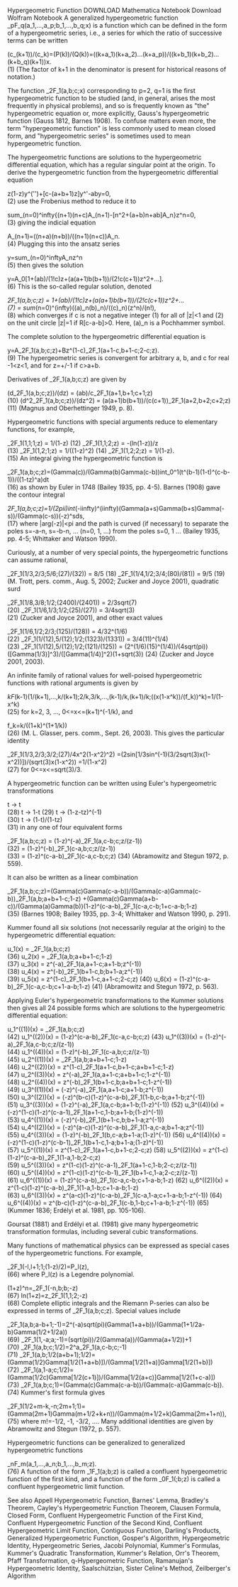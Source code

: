 Hypergeometric Function
DOWNLOAD Mathematica Notebook
Download Wolfram Notebook
A generalized hypergeometric function _pF_q(a_1,...,a_p;b_1,...,b_q;x) is a function which can be defined in the form of a hypergeometric series, i.e., a series for which the ratio of successive terms can be written

 (c_(k+1))/(c_k)=(P(k))/(Q(k))=((k+a_1)(k+a_2)...(k+a_p))/((k+b_1)(k+b_2)...(k+b_q)(k+1))x. 	
(1)
(The factor of k+1 in the denominator is present for historical reasons of notation.)

The function _2F_1(a,b;c;x) corresponding to p=2, q=1 is the first hypergeometric function to be studied (and, in general, arises the most frequently in physical problems), and so is frequently known as "the" hypergeometric equation or, more explicitly, Gauss's hypergeometric function (Gauss 1812, Barnes 1908). To confuse matters even more, the term "hypergeometric function" is less commonly used to mean closed form, and "hypergeometric series" is sometimes used to mean hypergeometric function.

The hypergeometric functions are solutions to the hypergeometric differential equation, which has a regular singular point at the origin. To derive the hypergeometric function from the hypergeometric differential equation

 z(1-z)y^('')+[c-(a+b+1)z]y^'-aby=0, 	
(2)
use the Frobenius method to reduce it to

 sum_(n=0)^infty{(n+1)(n+c)A_(n+1)-[n^2+(a+b)n+ab]A_n}z^n=0, 	
(3)
giving the indicial equation

 A_(n+1)=((n+a)(n+b))/((n+1)(n+c))A_n. 	
(4)
Plugging this into the ansatz series

 y=sum_(n=0)^inftyA_nz^n 	
(5)
then gives the solution

 y=A_0[1+(ab)/(1!c)z+(a(a+1)b(b+1))/(2!c(c+1))z^2+...]. 	
(6)
This is the so-called regular solution, denoted

_2F_1(a,b;c;z)	=	1+(ab)/(1!c)z+(a(a+1)b(b+1))/(2!c(c+1))z^2+...	
(7)
	=	sum_(n=0)^(infty)((a)_n(b)_n)/((c)_n)(z^n)/(n!),	
(8)
which converges if c is not a negative integer (1) for all of |z|<1 and (2) on the unit circle |z|=1 if R[c-a-b]>0. Here, (a)_n is a Pochhammer symbol.

The complete solution to the hypergeometric differential equation is

 y=A_2F_1(a,b;c;z)+Bz^(1-c)_2F_1(a+1-c,b+1-c;2-c;z). 	
(9)
The hypergeometric series is convergent for arbitrary a, b, and c for real -1<z<1, and for z=+/-1 if c>a+b.

Derivatives of _2F_1(a,b;c;z) are given by

(d_2F_1(a,b;c;z))/(dz)	=	(ab)/c_2F_1(a+1,b+1;c+1;z)	
(10)
(d^2_2F_1(a,b;c;z))/(dz^2)	=	(a(a+1)b(b+1))/(c(c+1))_2F_1(a+2,b+2;c+2;z)	
(11)
(Magnus and Oberhettinger 1949, p. 8).

Hypergeometric functions with special arguments reduce to elementary functions, for example,

_2F_1(1,1;1;z)	=	1/(1-z)	
(12)
_2F_1(1,1;2;z)	=	-(ln(1-z))/z	
(13)
_2F_1(1,2;1;z)	=	1/((1-z)^2)	
(14)
_2F_1(1,2;2;z)	=	1/(1-z).	
(15)
An integral giving the hypergeometric function is

 _2F_1(a,b;c;z)=(Gamma(c))/(Gamma(b)Gamma(c-b))int_0^1(t^(b-1)(1-t)^(c-b-1))/((1-tz)^a)dt 	
(16)
as shown by Euler in 1748 (Bailey 1935, pp. 4-5). Barnes (1908) gave the contour integral

 _2F_1(a,b;c;z)=1/(2pii)int_(-iinfty)^(iinfty)(Gamma(a+s)Gamma(b+s)Gamma(-s))/(Gamma(c-s))(-z)^sds, 	
(17)
where |arg(-z)|<pi and the path is curved (if necessary) to separate the poles s=-a-n, s=-b-n, ... (n=0, 1, ...) from the poles s=0, 1 ... (Bailey 1935, pp. 4-5; Whittaker and Watson 1990).

Curiously, at a number of very special points, the hypergeometric functions can assume rational,

_2F_1(1/3,2/3;5/6;(27)/(32))	=	8/5	
(18)
_2F_1(1/4,1/2;3/4;(80)/(81))	=	9/5	
(19)
(M. Trott, pers. comm., Aug. 5, 2002; Zucker and Joyce 2001), quadratic surd

_2F_1(1/8,3/8;1/2;(2400)/(2401))	=	2/3sqrt(7)	
(20)
_2F_1(1/6,1/3;1/2;(25)/(27))	=	3/4sqrt(3)	
(21)
(Zucker and Joyce 2001), and other exact values

_2F_1(1/6,1/2;2/3;(125)/(128))	=	4/32^(1/6)	
(22)
_2F_1(1/(12),5/(12);1/2;(1323)/(1331))	=	3/4(11)^(1/4)	
(23)
_2F_1(1/(12),5/(12);1/2;(121)/(125))	=	(2^(1/6)(15)^(1/4))/(4sqrt(pi))([Gamma(1/3)]^3)/([Gamma(1/4)]^2)(1+sqrt(3))	
(24)
(Zucker and Joyce 2001, 2003).

An infinite family of rational values for well-poised hypergeometric functions with rational arguments is given by

 _kF_(k-1)(1/(k+1),...,k/(k+1);2/k,3/k,...,(k-1)/k,(k+1)/k;((x(1-x^k))/(f_k))^k)=1/(1-x^k)   	
(25)
for k=2, 3, ..., 0<=x<=(k+1)^(-1/k), and

 f_k=k/((1+k)^(1+1/k)) 	
(26)
(M. L. Glasser, pers. comm., Sept. 26, 2003). This gives the particular identity

 _2F_1(1/3,2/3;3/2;(27)/4x^2(1-x^2)^2) 
=(2sin[1/3sin^(-1)(3/2sqrt(3)x(1-x^2))])/(sqrt(3)x(1-x^2)) 
=1/(1-x^2)  	
(27)
for 0<=x<=sqrt(3)/3.

A hypergeometric function can be written using Euler's hypergeometric transformations

t	->	t	
(28)
t	->	1-t	
(29)
t	->	(1-z-tz)^(-1)	
(30)
t	->	(1-t)/(1-tz)	
(31)
in any one of four equivalent forms

_2F_1(a,b;c;z)	=	(1-z)^(-a)_2F_1(a,c-b;c;z/(z-1))	
(32)
	=	(1-z)^(-b)_2F_1(c-a,b;c;z/(z-1))	
(33)
	=	(1-z)^(c-a-b)_2F_1(c-a,c-b;c;z)	
(34)
(Abramowitz and Stegun 1972, p. 559).

It can also be written as a linear combination

 _2F_1(a,b;c;z)=(Gamma(c)Gamma(c-a-b))/(Gamma(c-a)Gamma(c-b))_2F_1(a,b;a+b+1-c;1-z) 
 +(Gamma(c)Gamma(a+b-c))/(Gamma(a)Gamma(b))(1-z)^(c-a-b)_2F_1(c-a,c-b;1+c-a-b;1-z)   	
(35)
(Barnes 1908; Bailey 1935, pp. 3-4; Whittaker and Watson 1990, p. 291).

Kummer found all six solutions (not necessarily regular at the origin) to the hypergeometric differential equation:

u_1(x)	=	_2F_1(a,b;c;z)	
(36)
u_2(x)	=	_2F_1(a,b;a+b+1-c;1-z)	
(37)
u_3(x)	=	z^(-a)_2F_1(a,a+1-c;a+1-b;z^(-1))	
(38)
u_4(x)	=	z^(-b)_2F_1(b+1-c,b;b+1-a;z^(-1))	
(39)
u_5(x)	=	z^(1-c)_2F_1(b+1-c,a+1-c;2-c;z)	
(40)
u_6(x)	=	(1-z)^(c-a-b)_2F_1(c-a,c-b;c+1-a-b;1-z)	
(41)
(Abramowitz and Stegun 1972, p. 563).

Applying Euler's hypergeometric transformations to the Kummer solutions then gives all 24 possible forms which are solutions to the hypergeometric differential equation:

u_1^((1))(x)	=	_2F_1(a,b;c;z)	
(42)
u_1^((2))(x)	=	(1-z)^(c-a-b)_2F_1(c-a,c-b;c;z)	
(43)
u_1^((3))(x)	=	(1-z)^(-a)_2F_1(a,c-b;c;z/(z-1))	
(44)
u_1^((4))(x)	=	(1-z)^(-b)_2F_1(c-a,b;c;z/(z-1))	
(45)
u_2^((1))(x)	=	_2F_1(a,b;a+b+1-c;1-z)	
(46)
u_2^((2))(x)	=	z^(1-c)_2F_1(a+1-c,b+1-c;a+b+1-c;1-z)	
(47)
u_2^((3))(x)	=	z^(-a)_2F_1(a,a+1-c;a+b+1-c;1-z^(-1))	
(48)
u_2^((4))(x)	=	z^(-b)_2F_1(b+1-c,b;a+b+1-c;1-z^(-1))	
(49)
u_3^((1))(x)	=	(-z)^(-a)_2F_1(a,a+1-c;a+1-b;z^(-1))	
(50)
u_3^((2))(x)	=	(-z)^(b-c)(1-z)^(c-a-b)_2F_1(1-b,c-b;a+1-b;z^(-1))	
(51)
u_3^((3))(x)	=	(1-z)^(-a)_2F_1(a,c-b;a+1-b;(1-z)^(-1))	
(52)
u_3^((4))(x)	=	(-z)^(1-c)(1-z)^(c-a-1)_2F_1(a+1-c,1-b;a+1-b;(1-z)^(-1))	
(53)
u_4^((1))(x)	=	(-z)^(-b)_2F_1(b+1-c,b;b+1-a;z^(-1))	
(54)
u_4^((2))(x)	=	(-z)^(a-c)(1-z)^(c-a-b)_2F_1(1-a,c-a;b+1-a;z^(-1))	
(55)
u_4^((3))(x)	=	(1-z)^(-b)_2F_1(b,c-a;b+1-a;(1-z)^(-1))	
(56)
u_4^((4))(x)	=	(-z)^(1-c)(1-z)^(c-b-1)_2F_1(b+1-c,1-a;b+1-a;(1-z)^(-1))	
(57)
u_5^((1))(x)	=	z^(1-c)_2F_1(a+1-c,b+1-c;2-c;z)	
(58)
u_5^((2))(x)	=	z^(1-c)(1-z)^(c-a-b)_2F_1(1-a,1-b;2-c;z)	
(59)
u_5^((3))(x)	=	z^(1-c)(1-z)^(c-a-1)_2F_1(a+1-c,1-b;2-c;z/(z-1))	
(60)
u_5^((4))(x)	=	z^(1-c)(1-z)^(c-b-1)_2F_1(b+1-c,1-a;2-c;z/(z-1))	
(61)
u_6^((1))(x)	=	(1-z)^(c-a-b)_2F_1(c-a,c-b;c+1-a-b;1-z)	
(62)
u_6^((2))(x)	=	z^(1-c)(1-z)^(c-a-b)_2F_1(1-a,1-b;c+1-a-b;1-z)	
(63)
u_6^((3))(x)	=	z^(a-c)(1-z)^(c-a-b)_2F_1(c-a,1-a;c+1-a-b;1-z^(-1))	
(64)
u_6^((4))(x)	=	z^(b-c)(1-z)^(c-a-b)_2F_1(c-b,1-b;c+1-a-b;1-z^(-1))	
(65)
(Kummer 1836; Erdélyi et al. 1981, pp. 105-106).

Goursat (1881) and Erdélyi et al. (1981) give many hypergeometric transformation formulas, including several cubic transformations.

Many functions of mathematical physics can be expressed as special cases of the hypergeometric functions. For example,

 _2F_1(-l,l+1;1;(1-z)/2)=P_l(z), 	
(66)
where P_l(z) is a Legendre polynomial.

 (1+z)^n=_2F_1(-n,b;b;-z) 	
(67)
 ln(1+z)=z_2F_1(1,1;2;-z) 	
(68)
Complete elliptic integrals and the Riemann P-series can also be expressed in terms of _2F_1(a,b;c;z). Special values include

_2F_1(a,b;a-b+1;-1)=2^(-a)sqrt(pi)(Gamma(1+a+b))/(Gamma(1+1/2a-b)Gamma(1/2+1/2a)) 	
(69)
_2F_1(1,-a;a;-1)=(sqrt(pi))/2(Gamma(a))/(Gamma(a+1/2))+1 	
(70)
_2F_1(a,b;c;1/2)=2^a_2F_1(a,c-b;c;-1) 	
(71)
_2F_1(a,b;1/2(a+b+1);1/2)=(Gamma(1/2)Gamma[1/2(1+a+b)])/(Gamma[1/2(1+a)]Gamma[1/2(1+b)]) 	
(72)
_2F_1(a,1-a;c;1/2)=(Gamma(1/2c)Gamma[1/2(c+1)])/(Gamma[1/2(a+c)]Gamma[1/2(1+c-a)]) 	
(73)
_2F_1(a,b;c;1)=(Gamma(c)Gamma(c-a-b))/(Gamma(c-a)Gamma(c-b)). 	
(74)
Kummer's first formula gives

 _2F_1(1/2+m-k,-n;2m+1;1)=(Gamma(2m+1)Gamma(m+1/2+k+n))/(Gamma(m+1/2+k)Gamma(2m+1+n)), 	
(75)
where m!=-1/2, -1, -3/2, .... Many additional identities are given by Abramowitz and Stegun (1972, p. 557).

Hypergeometric functions can be generalized to generalized hypergeometric functions

 _nF_m(a_1,...,a_n;b_1,...,b_m;z). 	
(76)
A function of the form _1F_1(a;b;z) is called a confluent hypergeometric function of the first kind, and a function of the form _0F_1(;b;z) is called a confluent hypergeometric limit function.

See also
Appell Hypergeometric Function, Barnes' Lemma, Bradley's Theorem, Cayley's Hypergeometric Function Theorem, Clausen Formula, Closed Form, Confluent Hypergeometric Function of the First Kind, Confluent Hypergeometric Function of the Second Kind, Confluent Hypergeometric Limit Function, Contiguous Function, Darling's Products, Generalized Hypergeometric Function, Gosper's Algorithm, Hypergeometric Identity, Hypergeometric Series, Jacobi Polynomial, Kummer's Formulas, Kummer's Quadratic Transformation, Kummer's Relation, Orr's Theorem, Pfaff Transformation, q-Hypergeometric Function, Ramanujan's Hypergeometric Identity, Saalschützian, Sister Celine's Method, Zeilberger's Algorithm
